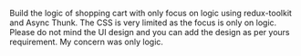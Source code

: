 Build the logic of shopping cart with only focus on logic using redux-toolkit and Async Thunk. The CSS is very limited as the focus is only on logic.
Please do not mind the UI design and you can add the design as per yours requirement. My concern was only logic.
